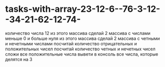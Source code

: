 # tasks-with-array-23-12-6--76-3-12--34-21-62-12-74-
 количество числа 12 из этого массива сделай 2 массива с числами меньше 0 и больше нуля из этого массива сделай 2 массива с четными и нечетными числами посчитай количество отрицательных и положительных чисел посчитай количество четных и нечетных чисел сложи все положительные числа  вывети в консоль все числа, которые делятся на 3

